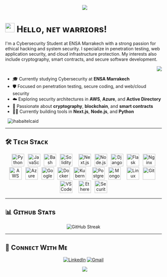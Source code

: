 <p align="center">
  <img src="https://capsule-render.vercel.app/api?type=waving&color=gradient&customColorList=12&height=180&section=header&text=Ihab%20Ait%20El%20Caid&fontSize=60&fontAlignY=35&desc=Cybersecurity%20|%20Penetration%20Testing%20|%20Web%20&%20Cloud%20Security&descSize=20&descAlignY=55&animation=twinkling"/>
</p>

# <img src="https://emojis.slackmojis.com/emojis/images/1531849430/4246/blob-sunglasses.gif?1531849430" width="30"/> Hᴇʟʟᴏ, ɴᴇᴛ ᴡᴀʀʀɪᴏʀs!

<p align="left">I'm a Cybersecurity Student at ENSA Marrakech with a strong passion for ethical hacking and system security. I specialize in penetration testing, web application security, and cloud infrastructure protection. My interests also include cryptography, smart contracts, and secure software development.</p>

<div align="center">
  <img align="right" src="https://github.com/mirsazzathossain/mirsazzathossain/blob/master/gifs/octocat-anime.gif" />
</div>

- 🎓 Currently studying Cybersecurity at **ENSA Marrakech**
- 🛡️ Focused on penetration testing, secure coding, and web/cloud security
- ☁️ Exploring security architectures in **AWS**, **Azure**, and **Active Directory**
- 🔐 Passionate about **cryptography**, **blockchain**, and **smart contracts**
- 👨‍💻 Currently building tools in **Next.js**, **Node.js**, and **Python**

<p align="left">
  <img src="https://komarev.com/ghpvc/?username=ihabaitelcaid&label=Profile%20views&color=770677&style=for-the-badge&logo=star" alt="ihabaitelcaid" />
</p>

---

## 🛠️ Tᴇᴄʜ Sᴛᴀᴄᴋ

<p align="center">
    <img src="https://cdn.jsdelivr.net/gh/devicons/devicon/icons/python/python-original.svg" width="40" height="40" alt="Python"/>
  <img src="https://cdn.jsdelivr.net/gh/devicons/devicon/icons/javascript/javascript-original.svg" width="40" height="40" alt="JavaScript"/>
  <img src="https://cdn.jsdelivr.net/gh/devicons/devicon/icons/bash/bash-original.svg" width="40" height="40" alt="Bash"/>
  <img src="https://cdn.jsdelivr.net/gh/devicons/devicon/icons/solidity/solidity-original.svg" width="40" height="40" alt="Solidity"/>
    <img src="https://cdn.jsdelivr.net/gh/devicons/devicon/icons/nextjs/nextjs-original.svg" width="40" height="40" alt="Next.js"/>
  <img src="https://cdn.jsdelivr.net/gh/devicons/devicon/icons/nodejs/nodejs-original.svg" width="40" height="40" alt="Node.js"/>
  <img src="https://cdn.jsdelivr.net/gh/devicons/devicon/icons/django/django-plain.svg" width="40" height="40" alt="Django"/>
  <img src="https://cdn.jsdelivr.net/gh/devicons/devicon/icons/flask/flask-original.svg" width="40" height="40" alt="Flask"/>
  <img src="https://cdn.jsdelivr.net/gh/devicons/devicon/icons/nginx/nginx-original.svg" width="40" height="40" alt="Nginx"/>
    <img src="https://cdn.jsdelivr.net/gh/devicons/devicon/icons/amazonwebservices/amazonwebservices-original.svg" width="40" height="40" alt="AWS"/>
  <img src="https://cdn.jsdelivr.net/gh/devicons/devicon/icons/azure/azure-original.svg" width="40" height="40" alt="Azure"/>
  <img src="https://cdn.jsdelivr.net/gh/devicons/devicon/icons/googlecloud/googlecloud-original.svg" width="40" height="40" alt="Google Cloud"/>
  <img src="https://cdn.jsdelivr.net/gh/devicons/devicon/icons/docker/docker-original.svg" width="40" height="40" alt="Docker"/>
  <img src="https://cdn.jsdelivr.net/gh/devicons/devicon/icons/kubernetes/kubernetes-plain.svg" width="40" height="40" alt="Kubernetes"/>
    <img src="https://cdn.jsdelivr.net/gh/devicons/devicon/icons/postgresql/postgresql-original.svg" width="40" height="40" alt="PostgreSQL"/>
  <img src="https://cdn.jsdelivr.net/gh/devicons/devicon/icons/mongodb/mongodb-original.svg" width="40" height="40" alt="MongoDB"/>
    <img src="https://cdn.jsdelivr.net/gh/devicons/devicon/icons/linux/linux-original.svg" width="40" height="40" alt="Linux"/>
  <img src="https://cdn.jsdelivr.net/gh/devicons/devicon/icons/git/git-original.svg" width="40" height="40" alt="Git"/>
  <img src="https://cdn.jsdelivr.net/gh/devicons/devicon/icons/vscode/vscode-original.svg" width="40" height="40" alt="VS Code"/>
    <img src="https://cdn.jsdelivr.net/gh/devicons/devicon/icons/ethereum/ethereum-original.svg" width="40" height="40" alt="Ethereum"/>
  <img src="https://img.icons8.com/color/48/000000/lock-2.png" width="40" height="40" alt="Security"/>
</p>

---

## 📊 Gɪᴛʜᴜʙ Sᴛᴀᴛs

<p align="center">
<img src="https://streak-stats.demolab.com/?user=ihabaec&theme=tokyonight&background=0,000000,441350&ring=c56a90&fire=ffeb95&currStreakNum=ffffff&hide_border=true" alt="GitHub Streak" />
</p>

---

## 🤝 Cᴏɴɴᴇᴄᴛ Wɪᴛʜ Mᴇ

<div align="center">

[![LinkedIn](https://img.shields.io/badge/LinkedIn-0077B5?style=for-the-badge&logo=linkedin&logoColor=white)](https://www.linkedin.com/in/ihabaitelcaid/)
[![Gmail](https://img.shields.io/badge/Gmail-D14836?style=for-the-badge&logo=gmail&logoColor=white)](mailto:ihabaitelcaid@gmail.com)

</div>

<p align="center">
  <img src="https://capsule-render.vercel.app/api?type=waving&color=gradient&customColorList=12&height=100&section=footer"/>
</p>
